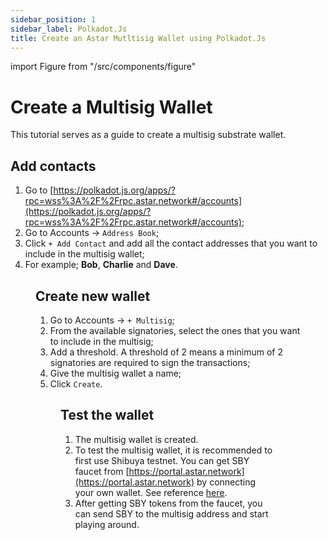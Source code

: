```yaml
---
sidebar_position: 1
sidebar_label: Polkadot.Js
title: Create an Astar Mutltisig Wallet using Polkadot.Js
---
```


import Figure from "/src/components/figure"

# Create a Multisig Wallet

This tutorial serves as a guide to create a multisig substrate wallet.

## Add contacts

1. Go to [https://polkadot.js.org/apps/?rpc=wss%3A%2F%2Frpc.astar.network#/accounts](https://polkadot.js.org/apps/?rpc=wss%3A%2F%2Frpc.astar.network#/accounts);
2. Go to Accounts -> `Address Book`;
3. Click `+ Add Contact` and add all the contact addresses that you want to include in the multisig wallet;
4. For example; **Bob**, **Charlie** and **Dave**.

<Figure src={require('/docs/use/get-started/astar-substrate-wallet/multisig-wallet/polkadot.js/img/polkadot_js_1.png').default} width="100%" />

## Create new wallet

1. Go to Accounts -> `+ Multisig`;
2. From the available signatories, select the ones that you want to include in the multisig;
3. Add a threshold. A threshold of 2 means a minimum of 2 signatories are required to sign the transactions;
4. Give the multisig wallet a name;
5. Click `Create`.

<Figure src={require('/docs/use/get-started/astar-substrate-wallet/multisig-wallet/polkadot.js/img/polkadot_js_2.png').default} width="100%" />

## Test the wallet

1. The multisig wallet is created.
2. To test the multisig wallet, it is recommended to first use Shibuya testnet. You can get SBY faucet from [https://portal.astar.network](https://portal.astar.network) by connecting your own wallet. See reference [here](/docs/build/environment/faucet.md).
3. After getting SBY tokens from the faucet, you can send SBY to the multisig address and start playing around.


